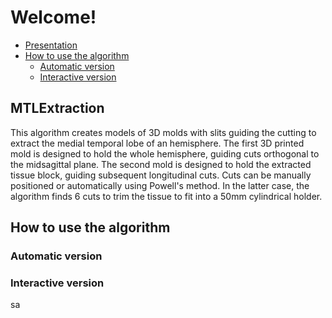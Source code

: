 # Welcome!

- [Presentation](#mtlextraction)
- [How to use the algorithm](#how-to-use-the-algorithm)
  * [Automatic version](#automatic-version)
  * [Interactive version](#interactive-version)

## MTLExtraction
This algorithm creates models of 3D molds with slits guiding the cutting to extract the medial temporal lobe of an hemisphere. The first 3D printed mold is designed to hold the whole hemisphere, guiding cuts orthogonal to the midsagittal plane. The second mold is designed to hold the extracted tissue block, guiding subsequent longitudinal cuts.
Cuts can be manually positioned or automatically using Powell's method. In the latter case, the algorithm finds 6 cuts to trim the tissue to fit into a 50mm cylindrical holder.

## How to use the algorithm

### Automatic version

  
### Interactive version
sa

